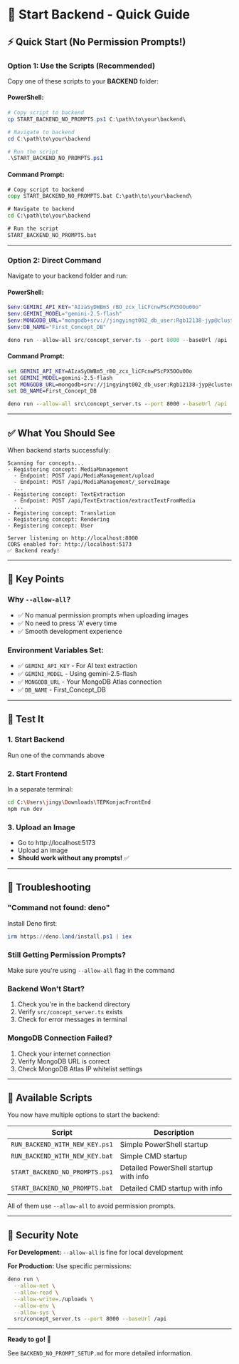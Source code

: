 # 🚀 Start Backend - Quick Guide

## ⚡ Quick Start (No Permission Prompts!)

### **Option 1: Use the Scripts (Recommended)**

Copy one of these scripts to your **BACKEND** folder:

#### **PowerShell:**
```powershell
# Copy script to backend
cp START_BACKEND_NO_PROMPTS.ps1 C:\path\to\your\backend\

# Navigate to backend
cd C:\path\to\your\backend

# Run the script
.\START_BACKEND_NO_PROMPTS.ps1
```

#### **Command Prompt:**
```cmd
# Copy script to backend
copy START_BACKEND_NO_PROMPTS.bat C:\path\to\your\backend\

# Navigate to backend
cd C:\path\to\your\backend

# Run the script
START_BACKEND_NO_PROMPTS.bat
```

---

### **Option 2: Direct Command**

Navigate to your backend folder and run:

#### **PowerShell:**
```powershell
$env:GEMINI_API_KEY="AIzaSyDWBm5_rBO_zcx_liCFcnwPScPX5OOu00o"
$env:GEMINI_MODEL="gemini-2.5-flash"
$env:MONGODB_URL="mongodb+srv://jingyingt002_db_user:Rgb12138-jyp@cluster0.ewrfonr.mongodb.net/?retryWrites=true&w=majority&appName=Cluster0"
$env:DB_NAME="First_Concept_DB"

deno run --allow-all src/concept_server.ts --port 8000 --baseUrl /api
```

#### **Command Prompt:**
```cmd
set GEMINI_API_KEY=AIzaSyDWBm5_rBO_zcx_liCFcnwPScPX5OOu00o
set GEMINI_MODEL=gemini-2.5-flash
set MONGODB_URL=mongodb+srv://jingyingt002_db_user:Rgb12138-jyp@cluster0.ewrfonr.mongodb.net/?retryWrites=true^&w=majority^&appName=Cluster0
set DB_NAME=First_Concept_DB

deno run --allow-all src\concept_server.ts --port 8000 --baseUrl /api
```

---

## ✅ What You Should See

When backend starts successfully:

```
Scanning for concepts...
- Registering concept: MediaManagement
  - Endpoint: POST /api/MediaManagement/upload
  - Endpoint: POST /api/MediaManagement/_serveImage
  ...
- Registering concept: TextExtraction
  - Endpoint: POST /api/TextExtraction/extractTextFromMedia
  ...
- Registering concept: Translation
- Registering concept: Rendering
- Registering concept: User

Server listening on http://localhost:8000
CORS enabled for: http://localhost:5173
✅ Backend ready!
```

---

## 🎯 Key Points

### **Why `--allow-all`?**
- ✅ No manual permission prompts when uploading images
- ✅ No need to press 'A' every time
- ✅ Smooth development experience

### **Environment Variables Set:**
- ✅ `GEMINI_API_KEY` - For AI text extraction
- ✅ `GEMINI_MODEL` - Using gemini-2.5-flash
- ✅ `MONGODB_URL` - Your MongoDB Atlas connection
- ✅ `DB_NAME` - First_Concept_DB

---

## 🧪 Test It

### **1. Start Backend**
Run one of the commands above

### **2. Start Frontend**
In a separate terminal:
```bash
cd C:\Users\jingy\Downloads\TEPKonjacFrontEnd
npm run dev
```

### **3. Upload an Image**
- Go to http://localhost:5173
- Upload an image
- **Should work without any prompts!** ✅

---

## 🐛 Troubleshooting

### **"Command not found: deno"**
Install Deno first:
```powershell
irm https://deno.land/install.ps1 | iex
```

### **Still Getting Permission Prompts?**
Make sure you're using `--allow-all` flag in the command

### **Backend Won't Start?**
1. Check you're in the backend directory
2. Verify `src/concept_server.ts` exists
3. Check for error messages in terminal

### **MongoDB Connection Failed?**
1. Check your internet connection
2. Verify MongoDB URL is correct
3. Check MongoDB Atlas IP whitelist settings

---

## 📁 Available Scripts

You now have multiple options to start the backend:

| Script | Description |
|--------|-------------|
| `RUN_BACKEND_WITH_NEW_KEY.ps1` | Simple PowerShell startup |
| `RUN_BACKEND_WITH_NEW_KEY.bat` | Simple CMD startup |
| `START_BACKEND_NO_PROMPTS.ps1` | Detailed PowerShell startup with info |
| `START_BACKEND_NO_PROMPTS.bat` | Detailed CMD startup with info |

All of them use `--allow-all` to avoid permission prompts.

---

## 🔐 Security Note

**For Development:** `--allow-all` is fine for local development

**For Production:** Use specific permissions:
```bash
deno run \
  --allow-net \
  --allow-read \
  --allow-write=./uploads \
  --allow-env \
  --allow-sys \
  src/concept_server.ts --port 8000 --baseUrl /api
```

---

**Ready to go! 🎉**

See `BACKEND_NO_PROMPT_SETUP.md` for more detailed information.
